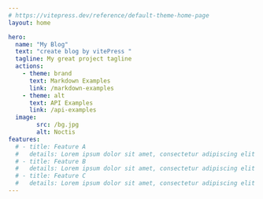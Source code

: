 ```yaml
---
# https://vitepress.dev/reference/default-theme-home-page
layout: home

hero:
  name: "My Blog"
  text: "create blog by vitePress "
  tagline: My great project tagline
  actions:
    - theme: brand
      text: Markdown Examples
      link: /markdown-examples
    - theme: alt
      text: API Examples
      link: /api-examples
  image:
        src: /bg.jpg
        alt: Noctis
features:
  # - title: Feature A
  #   details: Lorem ipsum dolor sit amet, consectetur adipiscing elit
  # - title: Feature B
  #   details: Lorem ipsum dolor sit amet, consectetur adipiscing elit
  # - title: Feature C
  #   details: Lorem ipsum dolor sit amet, consectetur adipiscing elit
---
```


